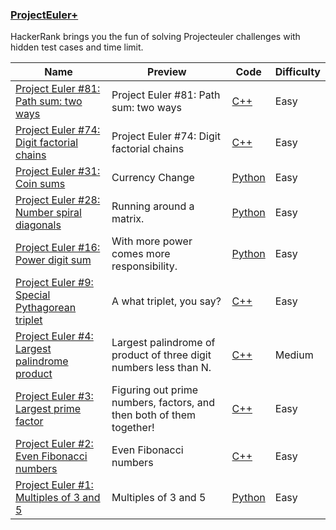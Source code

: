 
### [ProjectEuler+](https://www.hackerrank.com/contests/projecteuler)
HackerRank brings you the fun of solving Projecteuler challenges with hidden test cases and time limit.


Name | Preview | Code | Difficulty
---- | ------- | ---- | ----------
[Project Euler #81: Path sum: two ways](https://www.hackerrank.com/contests/projecteuler/challenges/euler081)|Project Euler #81: Path sum: two ways|[C++](euler081.cpp)|Easy
[Project Euler #74: Digit factorial chains](https://www.hackerrank.com/contests/projecteuler/challenges/euler074)|Project Euler #74: Digit factorial chains|[C++](euler074.cpp)|Easy
[Project Euler #31: Coin sums](https://www.hackerrank.com/contests/projecteuler/challenges/euler031)|Currency Change|[Python](euler031.py)|Easy
[Project Euler #28: Number spiral diagonals](https://www.hackerrank.com/contests/projecteuler/challenges/euler028)|Running around a matrix.|[Python](euler028.py)|Easy
[Project Euler #16: Power digit sum](https://www.hackerrank.com/contests/projecteuler/challenges/euler016)|With more power comes more responsibility.|[Python](euler016.py)|Easy
[Project Euler #9: Special Pythagorean triplet](https://www.hackerrank.com/contests/projecteuler/challenges/euler009)|A what triplet, you say?|[C++](euler009.cpp)|Easy
[Project Euler #4: Largest palindrome product](https://www.hackerrank.com/contests/projecteuler/challenges/euler004)|Largest palindrome of product of three digit numbers less than N.|[C++](euler004.cpp)|Medium
[Project Euler #3: Largest prime factor](https://www.hackerrank.com/contests/projecteuler/challenges/euler003)|Figuring out prime numbers, factors, and then both of them together!|[C++](euler003.cpp)|Easy
[Project Euler #2: Even Fibonacci numbers](https://www.hackerrank.com/contests/projecteuler/challenges/euler002)|Even Fibonacci numbers|[C++](euler002.cpp)|Easy
[Project Euler #1: Multiples of 3 and 5](https://www.hackerrank.com/contests/projecteuler/challenges/euler001)|Multiples of 3 and 5|[Python](euler001.py)|Easy


